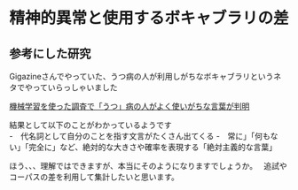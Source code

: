 
# 精神的異常と使用するボキャブラリの差  

## 参考にした研究  
Gigazineさんでやっていた、うつ病の人が利用しがちなボキャブラリというネタでやっていらっしゃいました  
  
[機械学習を使った調査で「うつ」病の人がよく使いがちな言葉が判明](https://gigazine.net/news/20180209-depression-use-language/)  

結果として以下のことがわかっているようです  
-　代名詞として自分のことを指す文言がたくさん出てくる
-　常に」「何もない」「完全に」など、絶対的な大きさや確率を表現する「絶対主義的な言葉」

ほう、、、理解ではできますが、本当にそのようになりますでしょうか。  
追試やコーパスの差を利用して集計したいと思います。　　

